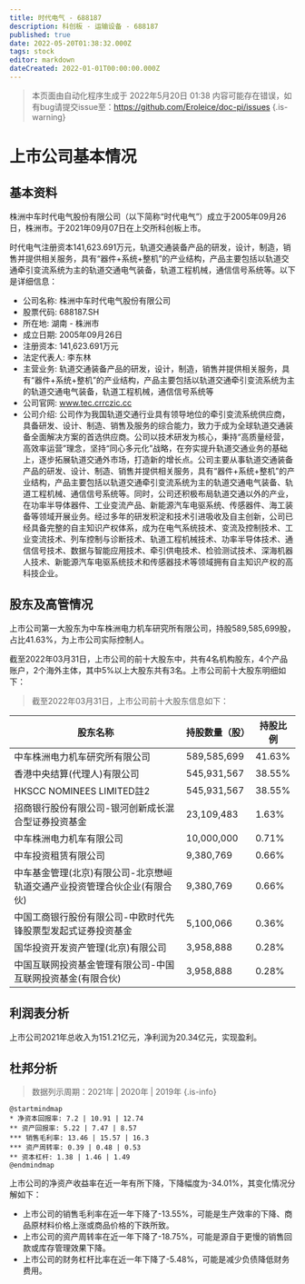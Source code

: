 ```yaml
---
title: 时代电气 - 688187
description: 科创板 - 运输设备 - 688187
published: true
date: 2022-05-20T01:38:32.000Z
tags: stock
editor: markdown
dateCreated: 2022-01-01T00:00:00.000Z
---
```


> 本页面由自动化程序生成于 2022年5月20日 01:38
> 内容可能存在错误，如有bug请提交issue至：https://github.com/Eroleice/doc-pi/issues
{.is-warning}

# 上市公司基本情况

## 基本资料

株洲中车时代电气股份有限公司（以下简称“时代电气”）成立于2005年09月26日，株洲市。于2021年09月07日在上交所科创板上市。

时代电气注册资本141,623.691万元，轨道交通装备产品的研发，设计，制造，销售并提供相关服务，具有“器件+系统+整机”的产业结构，产品主要包括以轨道交通牵引变流系统为主的轨道交通电气装备，轨道工程机械，通信信号系统等。以下是详细信息：

- 公司名称: 株洲中车时代电气股份有限公司
- 股票代码: 688187.SH
- 所在地: 湖南 - 株洲市
- 成立日期: 2005年09月26日
- 注册资本: 141,623.691万元
- 法定代表人: 李东林
- 主营业务: 轨道交通装备产品的研发，设计，制造，销售并提供相关服务，具有“器件+系统+整机”的产业结构，产品主要包括以轨道交通牵引变流系统为主的轨道交通电气装备，轨道工程机械，通信信号系统等
- 公司官网: www.tec.crrczic.cc
- 公司介绍: 公司作为我国轨道交通行业具有领导地位的牵引变流系统供应商，具备研发、设计、制造、销售及服务的综合能力，致力于成为全球轨道交通装备全面解决方案的首选供应商。公司以技术研发为核心，秉持“高质量经营，高效率运营”理念，坚持“同心多元化”战略，在夯实提升轨道交通业务的基础上，逐步拓展轨道交通外市场，打造新的增长点。公司主要从事轨道交通装备产品的研发、设计、制造、销售并提供相关服务，具有“器件+系统+整机”的产业结构，产品主要包括以轨道交通牵引变流系统为主的轨道交通电气装备、轨道工程机械、通信信号系统等。同时，公司还积极布局轨道交通以外的产业，在功率半导体器件、工业变流产品、新能源汽车电驱系统、传感器件、海工装备等领域开展业务。经过多年的研发积淀和技术引进吸收及自主创新，公司已经具备完整的自主知识产权体系，成为在电气系统技术、变流及控制技术、工业变流技术、列车控制与诊断技术、轨道工程机械技术、功率半导体技术、通信信号技术、数据与智能应用技术、牵引供电技术、检验测试技术、深海机器人技术、新能源汽车电驱系统技术和传感器技术等领域拥有自主知识产权的高科技企业。


## 股东及高管情况

上市公司第一大股东为中车株洲电力机车研究所有限公司，持股589,585,699股，占比41.63%，为上市公司实际控制人。

截至2022年03月31日，上市公司的前十大股东中，共有4名机构股东，4个产品账户，2个海外主体，其中5%以上大股东共有3名。上市公司前十大股东明细如下：

> 截至2022年03月31日，上市公司前十大股东信息如下：

| 股东名称 | 持股数量（股） | 持股比例 |
| --- | --- | --- |
| 中车株洲电力机车研究所有限公司 | 589,585,699 | 41.63% |
| 香港中央结算(代理人)有限公司 | 545,931,567 | 38.55% |
| HKSCC NOMINEES LIMITED註2 | 545,931,567 | 38.55% |
| 招商银行股份有限公司-银河创新成长混合型证券投资基金 | 23,109,483 | 1.63% |
| 中车株洲电力机车有限公司 | 10,000,000 | 0.71% |
| 中车投资租赁有限公司 | 9,380,769 | 0.66% |
| 中车基金管理(北京)有限公司-北京懋峘轨道交通产业投资管理合伙企业(有限合伙) | 9,380,769 | 0.66% |
| 中国工商银行股份有限公司-中欧时代先锋股票型发起式证券投资基金 | 5,100,066 | 0.36% |
| 国华投资开发资产管理(北京)有限公司 | 3,958,888 | 0.28% |
| 中国互联网投资基金管理有限公司-中国互联网投资基金(有限合伙) | 3,958,888 | 0.28% |




## 利润表分析

上市公司2021年总收入为151.21亿元，净利润为20.34亿元，实现盈利。

## 杜邦分析

> 数据列示周期：2021年 | 2020年 | 2019年
{.is-info}

```plantuml
@startmindmap
* 净资本回报率: 7.2 | 10.91 | 12.74
** 资产回报率: 5.22 | 7.47 | 8.57
*** 销售毛利率: 13.46 | 15.57 | 16.3
*** 资产周转率: 0.39 | 0.48 | 0.53
** 资本杠杆: 1.38 | 1.46 | 1.49
@endmindmap
```

上市公司的净资产收益率在近一年有所下降，下降幅度为-34.01%，其变化情况分解如下：
- 上市公司的销售毛利率在近一年下降了-13.55%，可能是生产效率的下降、商品原材料价格上涨或商品价格的下跌所致。
- 上市公司的资产周转率在近一年下降了-18.75%，可能是源自于更慢的销售回款或库存管理效果下降。
- 上市公司的财务杠杆比率在近一年下降了-5.48%，可能是减少负债降低财务费用。

